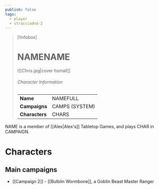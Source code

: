 ```yaml
---
publish: false
tags:
  - player
  - stracciadnd-2
---
```

> [!infobox]  
> # NAMENAME
> ![[Chris.jpg|cover hsmall]]  
> ###### Character Information  
> | | |  
> |---|---|  
> | **Name** | NAMEFULL |
> | **Campaigns** | CAMPS (SYSTEM) |
> | **Characters** | CHARS |

NAME is a member of [[Alex|Alex's]] Tabletop Games, and plays CHAR in CAMPAIGN.
# Characters
## Main campaigns
- [[Campaign 2]] - [[Bulblin Wormbone]], a Goblin Beast Master Ranger